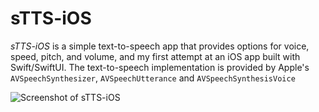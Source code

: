 # sTTS-iOS

*sTTS-iOS* is a simple text-to-speech app that provides options for voice, speed, pitch, and volume, and my first attempt at an iOS app built with Swift/SwiftUI. The text-to-speech implementation is provided by Apple's `AVSpeechSynthesizer`, `AVSpeechUtterance` and `AVSpeechSynthesisVoice`

![Screenshot of sTTS-iOS](https://raw.githubusercontent.com/soops/sTTS-iOS/1d43a95c52e021559ca7249f707873655594c90f/screen.png)


